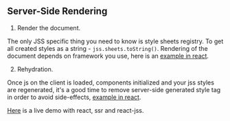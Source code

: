 ## Server-Side Rendering

1. Render the document.

  The only JSS specific thing you need to know is style sheets registry. To get all created styles as a string - `jss.sheets.toString()`. Rendering of the document depends on framework you use, here is an [example in react](https://github.com/jsstyles/examples/blob/gh-pages/react-ssr/src/server.js).

2. Rehydration.

  Once js on the client is loaded, components initialized and your jss styles are regenerated, it's a good time to remove server-side generated style tag in order to avoid side-effects, [example in react](https://github.com/jsstyles/examples/blob/gh-pages/react-ssr/src/client.js).


[Here](http://jsstyles.github.io/examples/react-ssr/dist/index.html) is a live demo with react, ssr and react-jss.

